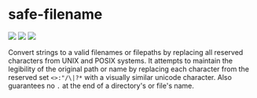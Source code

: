 # safe-filename
[![](https://img.shields.io/npm/v/safe-filename.svg)](https://www.npmjs.com/package/safe-filename) ![](https://img.shields.io/badge/dependencies-none-blue.svg) ![](https://img.shields.io/npm/l/safe-filename.svg)

Convert strings to a valid filenames or filepaths by replacing all reserved characters from UNIX and POSIX systems. It attempts to maintain the legibility of the original path or name by replacing each character from the reserved set `<>:"/\|?*` with a visually similar unicode character. Also guarantees no `.` at the end of a directory's or file's name.
